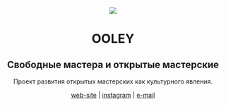 <p align="center">
  <p align="center">
    <a href="www.chromatone.center" target="_blank">
      <img src="https://raw.githubusercontent.com/ooley42/ooley.ru/master/output/post/2014/idea/images/Bold-3D.jpg" />
    </a>
  </p>
  <h1 align="center">OOLEY</h1>

  <h2 align="center">Свободные мастера и открытые мастерские</h2>

  <p align="center">
    Проект развития открытых мастерских как культурного явления.
  </p>

<p align="center" >
  <a  href="https://www.ooley.ru" target="_blank">web-site</a> |
  <a  href="https://instagram.com/ooley42" target="_blank" data-v-34396f4b="">instagram</a> |
  <a  href="mailto:davay@ooley.ru">e-mail</a> 

</p>
